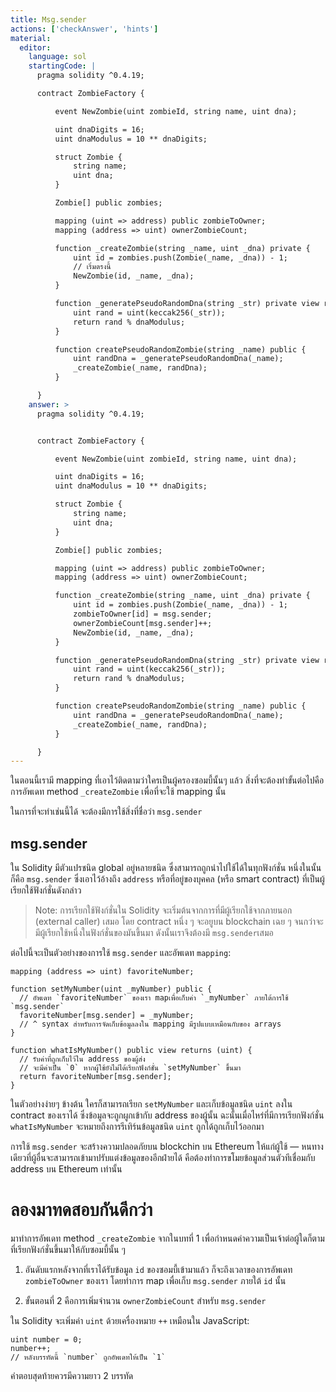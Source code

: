 ```yaml
---
title: Msg.sender
actions: ['checkAnswer', 'hints']
material:
  editor:
    language: sol
    startingCode: |
      pragma solidity ^0.4.19;

      contract ZombieFactory {

          event NewZombie(uint zombieId, string name, uint dna);

          uint dnaDigits = 16;
          uint dnaModulus = 10 ** dnaDigits;

          struct Zombie {
              string name;
              uint dna;
          }

          Zombie[] public zombies;

          mapping (uint => address) public zombieToOwner;
          mapping (address => uint) ownerZombieCount;

          function _createZombie(string _name, uint _dna) private {
              uint id = zombies.push(Zombie(_name, _dna)) - 1;
              // เริ่มตรงนี้
              NewZombie(id, _name, _dna);
          }

          function _generatePseudoRandomDna(string _str) private view returns (uint) {
              uint rand = uint(keccak256(_str));
              return rand % dnaModulus;
          }

          function createPseudoRandomZombie(string _name) public {
              uint randDna = _generatePseudoRandomDna(_name);
              _createZombie(_name, randDna);
          }

      }
    answer: >
      pragma solidity ^0.4.19;


      contract ZombieFactory {

          event NewZombie(uint zombieId, string name, uint dna);

          uint dnaDigits = 16;
          uint dnaModulus = 10 ** dnaDigits;

          struct Zombie {
              string name;
              uint dna;
          }

          Zombie[] public zombies;

          mapping (uint => address) public zombieToOwner;
          mapping (address => uint) ownerZombieCount;

          function _createZombie(string _name, uint _dna) private {
              uint id = zombies.push(Zombie(_name, _dna)) - 1;
              zombieToOwner[id] = msg.sender;
              ownerZombieCount[msg.sender]++;
              NewZombie(id, _name, _dna);
          }

          function _generatePseudoRandomDna(string _str) private view returns (uint) {
              uint rand = uint(keccak256(_str));
              return rand % dnaModulus;
          }

          function createPseudoRandomZombie(string _name) public {
              uint randDna = _generatePseudoRandomDna(_name);
              _createZombie(_name, randDna);
          }

      }
---
```


ในตอนนี้เรามี mapping ที่เอาไว้ติดตามว่าใครเป็นผู้ครองซอมบี้นั้นๆ แล้ว สิ่งที่จะต้องทำขั้นต่อไปคือการอัพเดท method `_createZombie` เพื่อที่จะใช้ mapping นั้น

ในการที่จะทำเช่นนี้ได้ จะต้องมีการใช้สิ่งที่ชื่อว่า `msg.sender`

## msg.sender

ใน Solidity มีตัวแปรชนิด global อยู่หลายชนิด ซึ่งสามารถถูกนำไปใช้ได้ในทุกฟังก์ชั่น หนึ่งในนั้นก็คือ  `msg.sender` ซึ่งเอาไว้อ้างถึง `address` หรือที่อยู่ของบุคคล (หรือ smart contract) ที่เป็นผู้เรียกใช้ฟังก์ชั่นดังกล่าว

> Note: การเรียกใช้ฟังก์ชั่นใน Solidity จะเริ่มต้นจากการที่มีผู้เรียกใช้จากภายนอก (external caller) เสมอ โดย contract หนึ่ง ๆ จะอยูบน blockchain เฉย ๆ จนกว่าจะมีผู้เรียกใช้หนึ่งในฟังก์ชั่นของมันขึ้นมา ดังนั้นเราจึงต้องมี `msg.sender`เสมอ

ต่อไปนี้จะเป็นตัวอย่างของการใช้ `msg.sender` และอัพเดท `mapping`:

```
mapping (address => uint) favoriteNumber;

function setMyNumber(uint _myNumber) public {
  // อัพเดท `favoriteNumber` ของเรา mapเพื่อเก็บค่า `_myNumber` ภายใต้การใช้ `msg.sender`
  favoriteNumber[msg.sender] = _myNumber;
  // ^ syntax สำหรับการจัดเก็บข้อมูลลงใน mapping มีรูปแบบเหมือนกับของ arrays
}

function whatIsMyNumber() public view returns (uint) {
  // รับค่าที่ถูกเก็บไว้ใน address ของผู้ส่ง
  // จะมีค่าเป็น `0` หากผู้ใช้ยังไม่ได้เรียกฟังก์ชั่น `setMyNumber` ขึ้นมา
  return favoriteNumber[msg.sender];
}
```

ในตัวอย่างง่ายๆ ข้างต้น ใครก็สามารถเรียก `setMyNumber` และเก็บข้อมูลชนิด `uint` ลงใน contract ของเราได้ ซึ่งข้อมูลจะถูกผูกเข้ากับ address ของผู้นั้น ฉะนั้นเมื่อไหร่ที่มีการเรียกฟังก์ชั่น `whatIsMyNumber` จะหมายถึงการรีเทิร์นข้อมูลชนิด `uint` ถูกได้ถูกเก็บไว้ออกมา

การใช้ `msg.sender` จะสร้างความปลอดภัยบน blockchin บน Ethereum ให้แก่ผู้ใช้ — หนทางเดียวที่ผู้อื่นจะสามารถเข้ามาปรับแต่งข้อมูลของอีกฝ่ายได้ คือต้องทำการขโมยข้อมูลส่วนตัวทีเชื่อมกับ address บน Ethereum เท่านั้น

# ลองมาทดสอบกันดีกว่า

มาทำการอัพเดท method `_createZombie` จากในบทที่ 1 เพื่อกำหนดค่าความเป็นเจ้าต่อผู้ใดก็ตามที่เรียกฟังก์ชั่นขึ้นมาให้กับซอมบี้นั้น ๆ

1. อันดับแรกหลังจากที่เราได้รับข้อมูล `id` ของซอมบี้เข้ามาแล้ว ก็จะถึงเวลาของการอัพเดท `zombieToOwner` ของเรา โดยทำการ map เพื่อเก็บ `msg.sender` ภายใต้ `id` นั้น

2. ขั้นตอนที่ 2 คือการเพิ่มจำนวน `ownerZombieCount` สำหรับ `msg.sender` 

ใน Solidity จะเพิ่มค่า `uint` ด้วยเครื่องหมาย `++` เหมือนใน JavaScript:

```
uint number = 0;
number++;
// หลังบรรทัดนี้ `number` ถูกอัพเดทให้เป็น `1`
```

คำตอบสุดท้ายควรมีความยาว 2 บรรทัด
